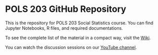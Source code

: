 # POLS 203 GitHub Repository
This is the repository for POLS 203 Social Statistics course. You can find Jupyter Notebooks, R files, and required documentations.

To see the complete list of the material in a compact way, visit the [Wiki](https://github.com/berkfil/pols_203/wiki).

You can watch the discussion sessions on our [YouTube channel](https://www.youtube.com/channel/UCxPDD3ikAnAxSALiDGICECQ).
